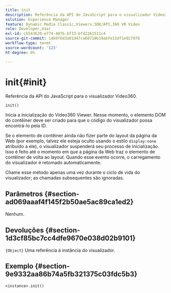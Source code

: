 ```yaml
---
title: init
description: Referência da API do JavaScript para o visualizador Video360.
solution: Experience Manager
feature: Dynamic Media Classic,Viewers,SDK/API,360 VR Video
role: Developer,User
exl-id: cb543620-e774-407b-bf33-bfd2261511c4
source-git-commit: 14b9f6d3a01d47ca60710b19abfe11df1e927978
workflow-type: tm+mt
source-wordcount: '123'
ht-degree: 0%

---
```


# init{#init}

Referência da API do JavaScript para o visualizador Video360.

`init()`

Inicia a inicialização do Video360 Viewer. Nesse momento, o elemento DOM do contêiner deve ser criado para que o código do visualizador possa encontrá-lo pela ID.

Se o elemento de contêiner ainda não fizer parte do layout da página da Web (por exemplo, talvez ele esteja oculto usando o estilo `display:none` atribuído a ele), o visualizador suspenderá seu processo de inicialização. Isso é feito até o momento em que a página da Web traz o elemento de contêiner de volta ao layout. Quando esse evento ocorre, o carregamento do visualizador é retomado automaticamente.

Chame esse método apenas uma vez durante o ciclo de vida do visualizador; as chamadas subsequentes são ignoradas.

## Parâmetros {#section-ad069aaaf4f145f2b50ae5ac89ca1ed2}

Nenhum.

## Devoluções {#section-1d3cf85bc7cc4dfe9670e038d02b9101}

`{Object}` Uma referência à instância do visualizador.

## Exemplo {#section-9e9332aa86b74a5fb321375c03fdc5b3}

```
<instance>.init()
```
